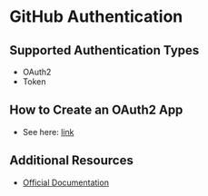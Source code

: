 # GitHub Authentication

## Supported Authentication Types

- OAuth2
- Token

## How to Create an OAuth2 App

- See here: [link](https://docs.github.com/en/apps/oauth-apps/building-oauth-apps/authorizing-oauth-apps)

## Additional Resources

- [Official Documentation](https://docs.github.com)